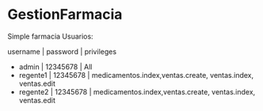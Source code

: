# GestionFarmacia
Simple farmacia
Usuarios:

username | password | privileges
* admin    | 12345678 | All
* regente1 | 12345678 | medicamentos.index,ventas.create, ventas.index, ventas.edit
* regente2 | 12345678 | medicamentos.index,ventas.create, ventas.index, ventas.edit

